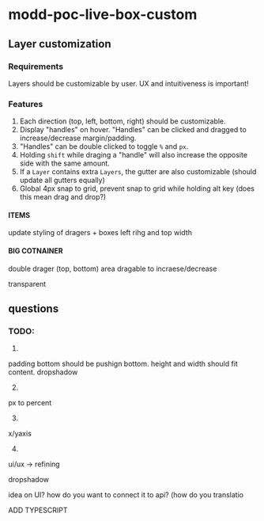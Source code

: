# modd-poc-live-box-custom

## Layer customization

### Requirements

Layers should be customizable by user. UX and intuitiveness is important!


### Features
1. Each direction (top, left, bottom, right) should be customizable. 
2. Display "handles" on hover. "Handles" can be clicked and dragged to increase/decrease margin/padding.
3. "Handles" can be double clicked to toggle `%` and `px`.
4. Holding `shift` while draging a "handle" will also increase the opposite side with the same amount.
5. If a `Layer` contains extra `Layers`, the gutter are also customizable (should update all gutters equally)
6. Global 4px snap to grid, prevent snap to grid while holding alt key (does this mean drag and drop?)

#### ITEMS 

update styling of dragers + boxes left rihg and top width

#### BIG COTNAINER

double drager (top, bottom) area dragable to incraese/decrease

transparent

## questions

### TODO:

1. 
padding bottom should be pushign bottom.
height and width should fit content.
dropshadow

2.
px to percent

3.
x/yaxis 

4.
ui/ux -> refining


dropshadow




idea on UI?
how do you want to connect it to api? (how do you translatio


ADD TYPESCRIPT
